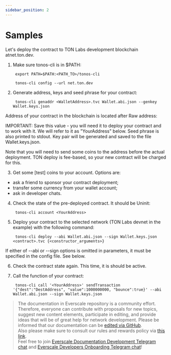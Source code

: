 ```yaml
---
sidebar_position: 2
---
```


# Samples

Let's deploy the contract to TON Labs development blockchain atnet.ton.dev.

1) Make sure tonos-cli is in $PATH:

        export PATH=$PATH:<PATH_TO>/tonos-cli

        tonos-cli config --url net.ton.dev

2) Generate address, keys and seed phrase for your contract:

        tonos-cli genaddr <WalletAddress>.tvc Wallet.abi.json --genkey Wallet.keys.json

Address of your contract in the blockchain is located after Raw address:

IMPORTANT: Save this value - you will need it to deploy your contract and to work with it. We will refer to it as "YourAddress" below. Seed phrase is also printed to stdout. Key pair will be generated and saved to the file Wallet.keys.json.

Note that you will need to send some coins to the address before the actual deployment. TON deploy is fee-based, so your new contract will be charged for this.

3) Get some [test] coins to your account. Options are:

- ask a friend to sponsor your contract deployment;
- transfer some currency from your wallet account;
- ask in developer chats.

4) Check the state of the pre-deployed contract. It should be Uninit:

        tonos-cli account <YourAddress>

5) Deploy your contract to the selected network (TON Labs devnet in the example) with the following command:

        tonos-cli deploy --abi Wallet.abi.json --sign Wallet.keys.json <contract>.tvc {<constructor_arguments>}

If either of --abi or --sign options is omitted in parameters, it must be specified in the config file. See below.

6) Check the contract state again. This time, it is should be active.

7) Call the function of your contract:

        tonos-cli call '<YourAddress>' sendTransaction '{"dest":"DestAddress", "value":1000000000, "bounce":true}' --abi Wallet.abi.json --sign Wallet.keys.json


>  The documentation in Everscale repository is a community effort. Therefore, everyone can contribute with proposals for new topics, suggest new content elements, participate in editing, and provide ideas that will be of great help for network development.
Please be informed that our documentation can be [edited via GitHub](https://github.com/everscale-org/docs/issues).  
  Also please make sure to consult our rules and rewards policy via [this link](https://docs.everscale.network/contribute/hot-streams/documentations).  
  Feel free to join [Everscale Documentation Development Telegram chat](https://t.me/+C2IpQXWZtCwxYzEy) and [Everscale Developers Onboarding Telegram chat](https://t.me/+Vca1Gs6uPzIyNWVi)!
